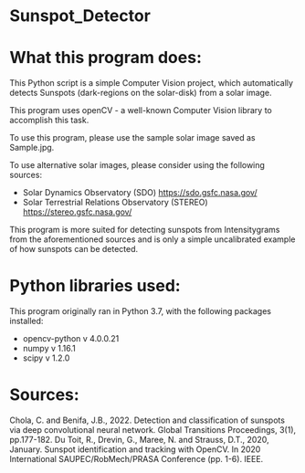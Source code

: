 # Sunspot_Detector

What this program does:
========================================

This Python script is a simple Computer Vision project, which automatically detects Sunspots (dark-regions on the solar-disk) from a solar image.

This program uses openCV - a well-known Computer Vision library to accomplish this task.

To use this program, please use the sample solar image saved as Sample.jpg.

To use alternative solar images, please consider using the following sources:
- Solar Dynamics Observatory (SDO) https://sdo.gsfc.nasa.gov/
- Solar Terrestrial Relations Observatory (STEREO) https://stereo.gsfc.nasa.gov/

This program is more suited for detecting sunspots from Intensitygrams from the aforementioned sources and is only a simple uncalibrated example of how sunspots can be detected.

Python libraries used:
========================================

This program originally ran in Python 3.7, with the following packages installed:

- opencv-python v 4.0.0.21
- numpy v 1.16.1
- scipy v 1.2.0

Sources: 
========================================

Chola, C. and Benifa, J.B., 2022. Detection and classification of sunspots via deep convolutional neural network. Global Transitions Proceedings, 3(1), pp.177-182.
Du Toit, R., Drevin, G., Maree, N. and Strauss, D.T., 2020, January. Sunspot identification and tracking with OpenCV. In 2020 International SAUPEC/RobMech/PRASA Conference (pp. 1-6). IEEE.
